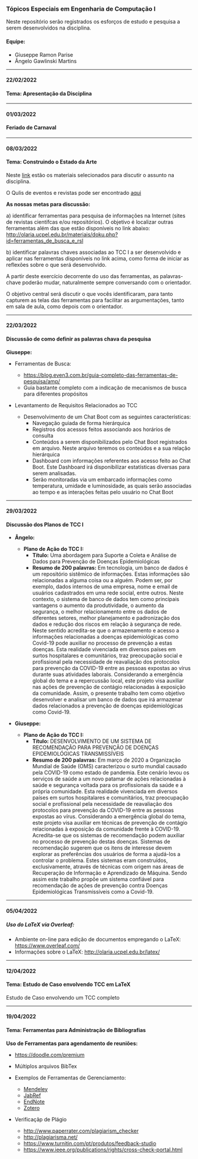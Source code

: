 ### Tópicos Especiais em Engenharia de Computação I

Neste repositório serão registrados os esforços de estudo e pesquisa a serem desenvolvidos na disciplina.

#### Equipe:
* Giuseppe Ramon Parise
* Ângelo Gawlinski Martins

<hr>

#### 22/02/2022
#### Tema: Apresentação da Disciplina

<hr>


#### 01/03/2022
#### Feriado de Carnaval


<hr>

#### 08/03/2022
#### Tema: Construindo o Estado da Arte

 Neste [link](http://olaria.ucpel.edu.br/materiais/doku.php?id=ferramentas_de_busca_e_rsl) estão os materiais selecionados para discutir o assunto na disciplina.

 O Qulis de eventos e revistas pode ser encontrado [aqui](https://ppgcc.github.io/discentesPPGCC/pt-BR/qualis/)


**As nossas metas para discussão:**

a) identificar ferramentas para pesquisa de informações na Internet (sites de revistas científcas e/ou repositórios). O objetivo é localizar outras ferramentas além das que estão disponíveis no link abaixo:
http://olaria.ucpel.edu.br/materiais/doku.php?id=ferramentas_de_busca_e_rsl

b) identificar palavras chaves associadas ao TCC I a ser desenvolvido e aplicar nas ferramentas disponíveis no link acima, como forma de iniciar as reflexões sobre o que será desenvolvido.

A partir deste exercício decorrente do uso das ferramentas, as palavras-chave poderão mudar, naturalmente sempre conversando com o orientador.

O objetivo central será discutir o que vocês identificaram, para tanto capturem as telas das ferramentas para facilitar as argumentações, tanto em sala de aula, como depois com o orientador.


<hr>

#### 22/03/2022
#### Discussão de como definir as palavras chava da pesquisa

**Giuseppe:**
* Ferramentas de Busca:
  * https://blog.even3.com.br/guia-completo-das-ferramentas-de-pesquisa/amp/
  * Guia bastante completo com a indicação de mecanismos de busca para diferentes propósitos

* Levantamento de Requisitos Relacionados ao TCC
  * Desenvolvimento de um Chat Boot com as seguintes características:
    * Navegação guiada de forma hierárquica
    * Registros dos acessos feitos associando aos horários de consulta
    * Conteúdos a serem disponibilizados pelo Chat Boot registrados em arquivo. Neste arquivo teremos os conteúdos e a sua relação hierárquica
    * Dashboard com informações referentes aos acesso feito ao Chat Boot. Este Dashboard irá disponibilizar estatísticas diversas para serem analisadas.
    * Serão monitoradas via um embarcado informações como temperatura, umidade e luminosidade, as quais serão associadas ao tempo e as interações feitas pelo usuário no Chat Boot

<hr>

#### 29/03/2022
#### Discussão dos Planos de TCC I

* **Ângelo:**
  * **Plano de Ação do TCC I:** 
    * **Título:** Uma abordagem para Suporte a Coleta e Análise de Dados para Prevenção de Doenças Epidemiológicas
    * **Resumo de 200 palavras:** Em tecnologia, um banco de dados é um repositório sistêmico de informações. Estas informações são relacionadas a alguma coisa ou a alguém. Podem ser, por exemplo, dados internos de uma empresa, nome e email de usuários cadastrados em uma rede social, entre outros. Neste contexto, o sistema de banco de dados tem como principais vantagens o aumento da produtividade, o aumento da segurança, o melhor relacionamento entre os dados de diferentes setores, melhor planejamento e padronização dos dados e redução dos riscos em relação à segurança de rede. Neste sentido acredita-se que o armazenamento e acesso a informações relacionadas a doenças epidemiológicas como Covid-19 pode auxiliar no processo de prevenção a estas doenças. Esta realidade vivenciada em diversos países em surtos hospitalares e comunitários, traz preocupação social e profissional pela necessidade de reavaliação dos protocolos para prevenção da COVID-19 entre as pessoas expostas ao vírus durante suas atividades laborais. Considerando a emergência global do tema e a repercussão local, este projeto visa auxiliar nas ações de prevenção de contágio relacionadas à exposição da comunidade. Assim, o presente trabalho tem como objetivo desenvolver e analisar um banco de dados que irá armazenar dados relacionados a prevenção de doenças epidemiológicas como Covid-19.

* **Giuseppe:**
  * **Plano de Ação do TCC I:** 
    * **Título:** DESENVOLVIMENTO DE UM SISTEMA DE RECOMENDAÇÃO PARA PREVENÇÃO DE DOENÇAS EPIDEMIOLÓGICAS TRANSMISSÍVEIS
    * **Resumo de 200 palavras:** Em março de 2020 a Organização Mundial de Saúde (OMS) caracterizou o surto mundial causado pela COVID-19 como estado de pandemia. Este cenário levou os serviços de saúde a um novo patamar de ações relacionadas à saúde e segurança voltada para os profissionais da saúde e a própria comunidade. Esta realidade vivenciada em diversos países em surtos hospitalares e comunitários, traz preocupação social e profissional pela
necessidade de reavaliação dos protocolos para prevenção da COVID-19 entre as pessoas expostas ao vírus. Considerando a emergência global do tema, este projeto visa auxiliar em técnicas de prevenção de contágio relacionadas à exposição da comunidade frente à COVID-19. Acredita-se que os sistemas de recomendação podem auxiliar no processo de prevenção destas doenças. Sistemas de recomendação sugerem que os itens de interesse devem explorar as preferências dos usuários de forma a ajudá-los a controlar o problema. Estes sistemas eram construídos, exclusivamente, através de técnicas com origem nas áreas de Recuperação de Informação e Aprendizado de Máquina. Sendo assim este trabalho propõe um sistema confiável para recomendação de ações de prevenção contra Doenças Epidemiológicas Transmissíveis como a Covid-19.

<hr>

#### 05/04/2022
##### Uso do LaTeX via Overleaf:
* Ambiente on-line para edição de documentos empregando o LaTeX: https://www.overleaf.com/
* Informações sobre o LaTeX: http://olaria.ucpel.edu.br/latex/

<hr>

#### 12/04/2022
#### Tema: Estudo de Caso envolvendo TCC em LaTeX

Estudo de Caso envolvendo um TCC completo

<hr>

#### 19/04/2022
#### Tema: Ferramentas para Administração de Bibliografias

**Uso de Ferramentas para agendamento de reuniões:**
   * https://doodle.com/premium


   * Múltiplos arquivos BibTex
   * Exemplos de Ferramentas de Gerenciamento:
     * [Mendeley](https://www.mendeley.com/)
     * [JabRef](http://www.jabref.org/)
     * [EndNote](https://clarivate.libguides.com/endnote_training/home)
     * [Zotero](https://www.zotero.org/)

  * Verificaçãp de Plágio
    * http://www.paperrater.com/plagiarism_checker
    * http://plagiarisma.net/
    * https://www.turnitin.com/pt/produtos/feedback-studio
    * https://www.ieee.org/publications/rights/cross-check-portal.html
